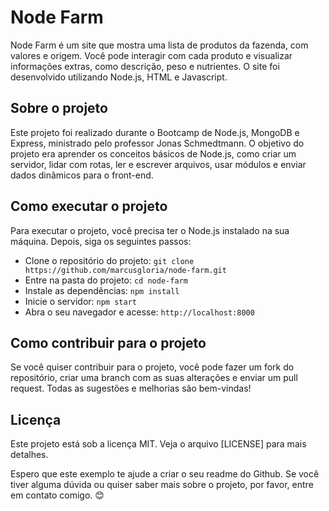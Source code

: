 # Node Farm

Node Farm é um site que mostra uma lista de produtos da fazenda, com valores e origem. Você pode interagir com cada produto e visualizar informações extras, como descrição, peso e nutrientes. O site foi desenvolvido utilizando Node.js, HTML e Javascript.

## Sobre o projeto

Este projeto foi realizado durante o Bootcamp de Node.js, MongoDB e Express, ministrado pelo professor Jonas Schmedtmann. O objetivo do projeto era aprender os conceitos básicos de Node.js, como criar um servidor, lidar com rotas, ler e escrever arquivos, usar módulos e enviar dados dinâmicos para o front-end.

## Como executar o projeto

Para executar o projeto, você precisa ter o Node.js instalado na sua máquina. Depois, siga os seguintes passos:

- Clone o repositório do projeto: `git clone https://github.com/marcusgloria/node-farm.git`
- Entre na pasta do projeto: `cd node-farm`
- Instale as dependências: `npm install`
- Inicie o servidor: `npm start`
- Abra o seu navegador e acesse: `http://localhost:8000`

## Como contribuir para o projeto

Se você quiser contribuir para o projeto, você pode fazer um fork do repositório, criar uma branch com as suas alterações e enviar um pull request. Todas as sugestões e melhorias são bem-vindas!

## Licença

Este projeto está sob a licença MIT. Veja o arquivo [LICENSE] para mais detalhes.

Espero que este exemplo te ajude a criar o seu readme do Github. Se você tiver alguma dúvida ou quiser saber mais sobre o projeto, por favor, entre em contato comigo. 😊
